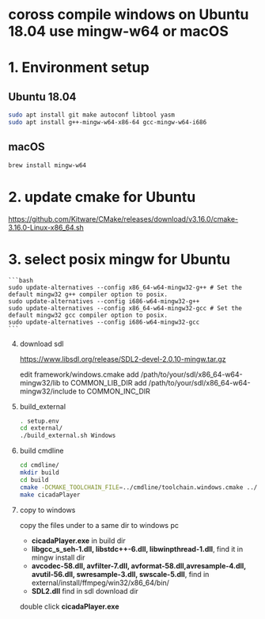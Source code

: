 # coross compile windows on Ubuntu 18.04 use mingw-w64 or macOS


# 1. Environment setup

## Ubuntu 18.04

```bash
sudo apt install git make autoconf libtool yasm
sudo apt install g++-mingw-w64-x86-64 gcc-mingw-w64-i686
```

## macOS

```bash
brew install mingw-w64
```

# 2. update cmake for Ubuntu
https://github.com/Kitware/CMake/releases/download/v3.16.0/cmake-3.16.0-Linux-x86_64.sh

# 3. select posix mingw for Ubuntu
    ```bash
    sudo update-alternatives --config x86_64-w64-mingw32-g++ # Set the default mingw32 g++ compiler option to posix.
    sudo update-alternatives --config i686-w64-mingw32-g++   
    sudo update-alternatives --config x86_64-w64-mingw32-gcc # Set the default mingw32 gcc compiler option to posix.
    sudo update-alternatives --config i686-w64-mingw32-gcc
    ```

4. download sdl

   https://www.libsdl.org/release/SDL2-devel-2.0.10-mingw.tar.gz

   edit framework/windows.cmake
   add /path/to/your/sdl/x86_64-w64-mingw32/lib to COMMON_LIB_DIR
   add /path/to/your/sdl/x86_64-w64-mingw32/include to COMMON_INC_DIR

4. build_external

    ```bash
    . setup.env
    cd external/
    ./build_external.sh Windows
    ```
   
5. build cmdline
    ```bash
    cd cmdline/
    mkdir build
    cd build
    cmake -DCMAKE_TOOLCHAIN_FILE=../cmdline/toolchain.windows.cmake ../
    make cicadaPlayer
    ```
6. copy to windows

    copy the files under to a same dir to windows pc
     - **cicadaPlayer.exe** in build dir
     - **libgcc_s_seh-1.dll,  libstdc++-6.dll, libwinpthread-1.dll**, find it in mingw install dir
     - **avcodec-58.dll, avfilter-7.dll, avformat-58.dll,avresample-4.dll, avutil-56.dll, swresample-3.dll, swscale-5.dll**, find in external/install/ffmpeg/win32/x86_64/bin/
     - **SDL2.dll** find in sdl download dir

     double click **cicadaPlayer.exe**


